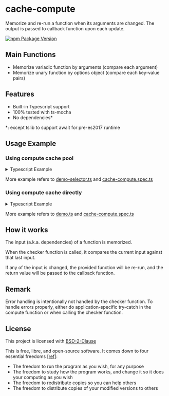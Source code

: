 # cache-compute

Memorize and re-run a function when its arguments are changed.
The output is passed to callback function upon each update.

[![npm Package Version](https://img.shields.io/npm/v/cache-compute.svg?maxAge=3600)](https://www.npmjs.com/package/cache-compute.ts)

## Main Functions

- Memorize variadic function by arguments (compare each argument)
- Memorize unary function by options object (compare each key-value pairs)

## Features

- Built-in Typescript support
- 100% tested with ts-mocha
- No dependencies\*

\*: except tslib to support await for pre-es2017 runtime

## Usage Example

### Using compute cache pool

<details>
<summary>Typescript Example</summary>

```typescript
import {
  newComputeByArgumentsCachePool,
  newComputeByOptionsCachePool,
  Callback,
} from 'cache-compute'

type State = { acc: number }

let sum2 = (a: number, b: number): number => {
  console.log('perform some expensive computation...:', [a, b])
  return a + b
}
let sum2Cache = newComputeByArgumentsCachePool(sum2)

type SumOptions = { a: number; b: number }
let sumDict = ({ a, b }: SumOptions): number => {
  console.log('perform some expensive computation...:', { a, b })
  return a + b
}
let sumDictCache = newComputeByOptionsCachePool(sumDict)

export let selector_dict = {
  getBigger2(
    state: State,
    options: { delta: number },
    callback: Callback<number>,
  ) {
    let compute = sum2Cache(callback)
    compute(state.acc, options.delta)
  },
  getBiggerDict(
    state: State,
    options: { delta: number },
    callback: Callback<number>,
  ) {
    let compute = sumDictCache(callback)
    let a = state.acc
    let b = options.delta
    compute({ a, b })
  },
}
```

</details>

More example refers to [demo-selector.ts](./example/demo-selector.ts) and [cache-compute.spec.ts](./test/cache-compute.spec.ts)

### Using compute cache directly

<details>
<summary>Typescript Example</summary>

```typescript
import { makeSyncComputeCacheByArguments } from 'cache-compute'

let users = [
  { name: 'Alice', birthday: new Date('2000-01-01').getTime() },
  { name: 'Bob', birthday: new Date('2000-02-02').getTime() },
]

const YEAR = 1000 * 60 * 60 * 24 * 365.25
function toProfile(user) {
  const now = Date.now()
  return {
    name: user.name,
    age: Math.floor((now - user.birthday) / YEAR),
  }
}

function updateUser(index, user) {
  users = [...users]
  users[index] = { ...users[index], ...user }
  runSelectors()
}

let selectors = []
function runSelectors() {
  selectors.forEach(fn => fn())
}

function watchProfile(index) {
  const watchUsers = profile =>
    // e.g. push to websocket client
    console.log({ index, profile })
  const checkUsers = makeSyncComputeCacheByArguments(toProfile, watchUsers)
  const selector = () => checkUsers(users[index])
  selector()
  selectors.push(selector)
}

console.log('== init ==')
watchProfile(0)
watchProfile(1)
// will print both user profiles

console.log('== update alice ==')
updateUser(0, { name: 'Alex' })
// only print first user profile

console.log('== update bob ==')
updateUser(1, { name: 'Bobby' })
// only print second user profile
```

</details>

More example refers to [demo.ts](./example/demo.ts) and [cache-compute.spec.ts](./test/cache-compute.spec.ts)

## How it works

The input (a.k.a. dependencies) of a function is memorized.

When the checker function is called, it compares the current input against that last input.

If any of the input is changed, the provided function will be re-run, and the return value will be passed to the callback function.

## Remark

Error handling is intentionally not handled by the checker function.
To handle errors properly, either do application-specific try-catch in the compute function or when calling the checker function.

## License

This project is licensed with [BSD-2-Clause](./LICENSE)

This is free, libre, and open-source software. It comes down to four essential freedoms [[ref]](https://seirdy.one/2021/01/27/whatsapp-and-the-domestication-of-users.html#fnref:2):

- The freedom to run the program as you wish, for any purpose
- The freedom to study how the program works, and change it so it does your computing as you wish
- The freedom to redistribute copies so you can help others
- The freedom to distribute copies of your modified versions to others
